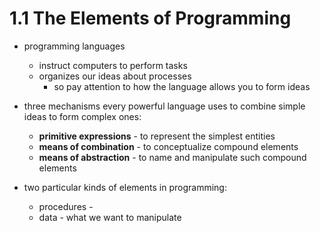 # 1.1 The Elements of Programming

- programming languages
    - instruct computers to perform tasks
    - organizes our ideas about processes
        - so pay attention to how the language allows you to form ideas


- three mechanisms every powerful language uses to combine simple ideas to form complex ones:
    - **primitive expressions** - to represent the simplest entities
    - **means of combination** - to conceptualize compound elements
    - **means of abstraction** - to name and manipulate such compound elements


- two particular kinds of elements in programming:
    - procedures -
    - data - what we want to manipulate
